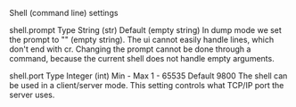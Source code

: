 Shell (command line) settings

shell.prompt
Type
String (str)
Default
(empty string)
In dump mode we set the prompt to "" (empty string). The ui cannot easily handle lines, which don't end with cr. Changing the prompt cannot be done through a command, because the current shell does not handle empty arguments.

shell.port
Type
Integer (int)
Min - Max
1 - 65535
Default
9800
The shell can be used in a client/server mode. This setting controls what TCP/IP port the server uses.
